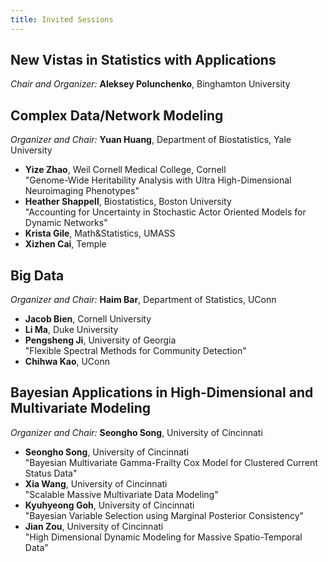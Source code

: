 ```yaml
---
title: Invited Sessions
---
```


## New Vistas in Statistics with Applications

*Chair and Organizer:* **Aleksey Polunchenko**, Binghamton University

## Complex Data/Network Modeling

*Organizer and Chair:* **Yuan Huang**, Department of Biostatistics, Yale University

* **Yize Zhao**, Weil Cornell Medical College, Cornell  
  "Genome-Wide Heritability Analysis with Ultra High-Dimensional Neuroimaging Phenotypes"
* **Heather Shappell**, Biostatistics, Boston University  
  "Accounting for Uncertainty in Stochastic Actor Oriented Models for Dynamic Networks"
* **Krista Gile**, Math&Statistics, UMASS  
* **Xizhen Cai**, Temple  

## Big Data

*Organizer and Chair:* **Haim Bar**, Department of Statistics, UConn

* **Jacob Bien**, Cornell University  
* **Li Ma**, Duke University  
* **Pengsheng Ji**, University of Georgia  
  "Flexible Spectral Methods for Community Detection"
* **Chihwa Kao**, UConn  

## Bayesian Applications in High-Dimensional and Multivariate Modeling

*Organizer and Chair:* **Seongho Song**, University of Cincinnati

* **Seongho Song**, University of Cincinnati  
  "Bayesian Multivariate Gamma-Frailty Cox Model for Clustered Current Status Data"
* **Xia Wang**, University of Cincinnati  
  "Scalable Massive Multivariate Data Modeling"
* **Kyuhyeong Goh**, University of Cincinnati  
  "Bayesian Variable Selection using Marginal Posterior Consistency"
* **Jian Zou**, University of Cincinnati  
  "High Dimensional Dynamic Modeling for Massive Spatio-Temporal Data"


